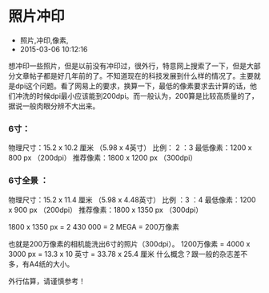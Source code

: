 # 照片冲印
- 照片,冲印,像素,
- 2015-03-06 10:12:16


想冲印一些照片，但是以前没有冲印过，很外行，特意网上搜索了一下，但是大部分文章帖子都是好几年前的了。不知道现在的科技发展到什么样的情况了。主要就是dpi这个问题。看了网易上的要求，换算一下，最低的像素要求去计算的话，他们冲洗的时候dpi最小应该能到200dpi。而一般认为，200算是比较高质量的了，据说一般肉眼分辨不大出来。


### 6寸：
物理尺寸：15.2 x 10.2 厘米 （5.98 x 4英寸） 比例： 2 ：3 
最低像素：1200 x 800 px  （200dpi）
推荐像素：1800 x 1200 px （300dpi）

### 6寸全景 ：
物理尺寸：15.2 x 11.4 厘米 （5.98 x 4.48英寸） 比例 ：3 ：4 
最低像素：1200 x 900 px  （200dpi）
推荐像素：1800 x 1350 px （300dpi）

1800 x 1350 px = 2 430 000 = 2 MEGA = 200万像素

也就是200万像素的相机能洗出6寸的照片（300dpi）。
1200万像素 = 4000 x 3000 px = 13.3 x 10 英寸 = 33.78 x 25.4 厘米 
什么概念？跟一般的杂志差不多，有A4纸的大小。

外行估算，请谨慎参考！
